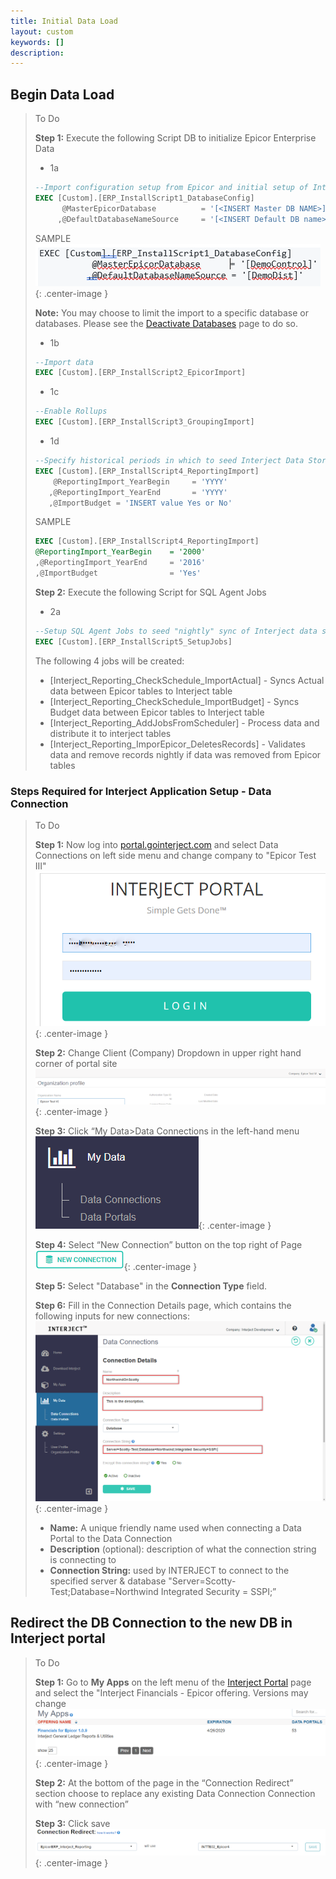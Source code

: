 ```yaml
---
title: Initial Data Load
layout: custom
keywords: []
description: 
---
```


## Begin Data Load

> To Do
>
> **Step 1:** Execute the following Script DB to initialize Epicor Enterprise Data
>
>
> - 1a
> ```SQL
> --Import configuration setup from Epicor and initial setup of Interject
> EXEC [Custom].[ERP_InstallScript1_DatabaseConfig]
>       @MasterEpicorDatabase          = '[<INSERT Master DB NAME>]'
>      ,@DefaultDatabaseNameSource     = '[<INSERT Default DB name>]'
> ```
> SAMPLE
> ![Epicor Tools Connection Page](/images/Train/sample.png){: .center-image }
>
> **Note:** You may choose to limit the import to a specific database or databases. Please see the [Deactivate Databases](https://docs.gointerject.com/bApps/bFinancials/DeactiveDB.html) page to do so.
>
> - 1b
> ```SQL
> --Import data 
> EXEC [Custom].[ERP_InstallScript2_EpicorImport]
> ```
>
> - 1c
> ```SQL
> --Enable Rollups
> EXEC [Custom].[ERP_InstallScript3_GroupingImport]
> ```
>
> - 1d
>```SQL
> --Specify historical periods in which to seed Interject Data Store
> EXEC [Custom].[ERP_InstallScript4_ReportingImport]
> 	  @ReportingImport_YearBegin     = 'YYYY'
>	 ,@ReportingImport_YearEnd       = 'YYYY'
>    ,@ImportBudget = 'INSERT value Yes or No'
> ```
> SAMPLE
> ```SQL
> EXEC [Custom].[ERP_InstallScript4_ReportingImport]
> @ReportingImport_YearBegin	= '2000'
> ,@ReportingImport_YearEnd	    = '2016'
> ,@ImportBudget				= 'Yes'
>```
>
> **Step 2:** Execute the following Script for SQL Agent Jobs
> 
> - 2a
> ```SQL
> --Setup SQL Agent Jobs to seed "nightly" sync of Interject data store
> EXEC [Custom].[ERP_InstallScript5_SetupJobs]
> ```
> 
> The following 4 jobs will be created: 
> * \[Interject_Reporting_CheckSchedule_ImportActual\] - Syncs Actual data between Epicor tables to Interject table
> * \[Interject_Reporting_CheckSchedule_ImportBudget\] - Syncs Budget data between Epicor tables to Interject table
> * \[Interject_Reporting_AddJobsFromScheduler\] - Process data and distribute it to interject tables 
> * \[Interject_Reporting_ImporEpicor_DeletesRecords\] - Validates data and remove records nightly if data was removed from Epicor tables 

### Steps Required for Interject Application Setup - Data Connection

> To Do
>
> **Step 1:** Now log into [portal.gointerject.com](https://portal.gointerject.com) and select Data Connections on left side menu and change company to "Epicor Test III"
> ![New connection Button](/images/A-InitialDataLoad/Login1.png){: .center-image }
> 
> **Step 2:** Change Client \(Company\) Dropdown in upper right hand corner of portal site 
> ![New connection Button](/images/A-InitialDataLoad/changeco.png){: .center-image }
>
> **Step 3:** Click “My Data>Data Connections in the left-hand menu 
> ![New connection Button](/images/A-InitialDataLoad/NewConnection0.png){: .center-image }
>
> **Step 4:** Select “New Connection” button on the top right of Page
> ![New connection Button](/images/A-SQL-Installation/NewConnections.png){: .center-image }
>
> **Step 5:** Select "Database" in the **Connection Type** field.
>
> **Step 6:** Fill in the Connection Details page, which contains the following inputs for new connections:
> ![Connection Details Page](/images/Database/04.png){: .center-image }
> 
> * **Name:** A unique friendly name used when connecting a Data Portal to the Data Connection
> * **Description** (optional): description of what the connection string is connecting to
> * **Connection String:** used by INTERJECT to connect to the specified server & database
> "Server=Scotty-Test;Database=Northwind Integrated Security = SSPI;”
>

## Redirect the DB Connection to the new DB in Interject portal

> To Do
>
> **Step 1:** Go to **My Apps** on the left menu of the [Interject Portal](https://portal.gointerject.com) page and select the "Interject Financials - Epicor offering. Versions may change
>![Epicor Tools Connection Page](/images/A-InitialDataLoad/MyApps.png){: .center-image }
>
> **Step 2:** At the bottom of the page in the “Connection Redirect” section choose to replace any existing Data Connection  Connection with “new connection” 
>
> **Step 3:** Click save
> ![Epicor Tools Connection Page](/images/A-InitialDataLoad/ConnectionRedirect.png){: .center-image }
>
>

